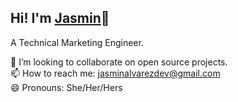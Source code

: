 
 
 ## Hi! I'm <a href="https://chicajasmin.netlify.app/#">Jasmin</a>👋
 A Technical Marketing Engineer. <br>

👯 I’m looking to collaborate on open source projects.<br>
📫 How to reach me:  jasminalvarezdev@gmail.com <br>
😄 Pronouns: She/Her/Hers <br>
